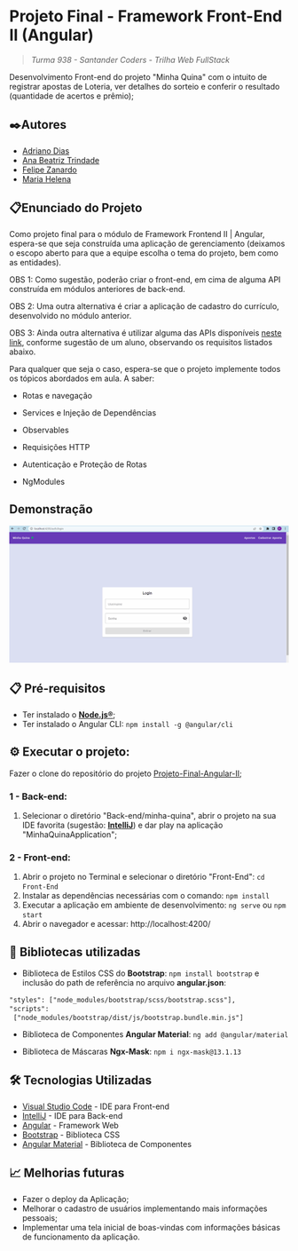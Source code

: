 # Projeto Final - Framework Front-End II (Angular)
> *Turma 938 - Santander Coders - Trilha Web FullStack*

Desenvolvimento Front-end do projeto "Minha Quina" com o intuito de registrar apostas de Loteria, ver detalhes do sorteio e conferir o resultado (quantidade de acertos e prêmio);

## ✒️Autores 
- [Adriano Dias](https://github.com/asdiasx)
- [Ana Beatriz Trindade](https://github.com/anabeatrizdmt)
- [Felipe Zanardo](https://github.com/FelipeBZanardo)
- [Maria Helena](https://github.com/ma-helena)

## 📋Enunciado do Projeto

Como projeto final para o módulo de Framework Frontend II | Angular, espera-se que seja construída uma aplicação de gerenciamento (deixamos o escopo aberto para que a equipe escolha o tema do projeto, bem como as entidades).

OBS 1: Como sugestão, poderão criar o front-end, em cima de alguma API construída em módulos anteriores de back-end.

OBS 2: Uma outra alternativa é criar a aplicação de cadastro do currículo, desenvolvido no módulo anterior.

OBS 3: Ainda outra alternativa é utilizar alguma das APIs disponíveis  [neste link](https://free-apis.github.io/#/browse), conforme sugestão de um aluno, observando os requisitos listados abaixo.

Para qualquer que seja o caso, espera-se que o projeto implemente todos os tópicos abordados em aula. A saber:

-   Rotas e navegação
    
-   Services e Injeção de Dependências
    
-   Observables
    
-   Requisições HTTP
    
-   Autenticação e Proteção de Rotas
    
-   NgModules

## Demonstração
<p align="center">
  <img src="./_captures/Demonstracao.gif">
</p>

## 📋  Pré-requisitos
- Ter instalado o **[Node.js®](https://nodejs.org/en)**;
- Ter instalado o Angular CLI:
`npm install -g @angular/cli`

## ⚙️ Executar o projeto:
Fazer o clone do repositório do projeto [Projeto-Final-Angular-II](https://github.com/FelipeBZanardo/Projeto-Final-Angular-II);

### 1 -  Back-end:
1) Selecionar o diretório "Back-end/minha-quina", abrir o projeto na sua IDE favorita (sugestão: **[IntelliJ](https://www.jetbrains.com/pt-br/idea/)**) e dar play na aplicação "MinhaQuinaApplication";

### 2 -  Front-end:

1) Abrir o projeto no Terminal e selecionar o diretório "Front-End":
`cd Front-End`
3) Instalar as dependências necessárias com o comando:
`npm install` 
4) Executar a aplicação em ambiente de desenvolvimento:
`ng serve` ou `npm start`
5) Abrir o navegador e acessar:
http://localhost:4200/

## 🧾 Bibliotecas utilizadas

- Biblioteca de Estilos CSS do **Bootstrap**:
`npm install bootstrap`
e inclusão do path de referência no arquivo **angular.json**:
``` 
"styles": ["node_modules/bootstrap/scss/bootstrap.scss"],
"scripts":
 ["node_modules/bootstrap/dist/js/bootstrap.bundle.min.js"]
```
- Biblioteca de Componentes **Angular Material**:
`ng add @angular/material`

- Biblioteca de Máscaras **Ngx-Mask**:
`npm i ngx-mask@13.1.13`
## 🛠️ Tecnologias Utilizadas

* [Visual Studio Code](https://code.visualstudio.com/) - IDE para Front-end
* [IntelliJ](https://www.jetbrains.com/pt-br/idea/) - IDE para Back-end
* [Angular](https://angular.io/) - Framework Web
* [Bootstrap](https://getbootstrap.com/) - Biblioteca CSS
* [Angular Material](https://material.angular.io/) - Biblioteca de Componentes


## 📈 Melhorias futuras

- Fazer o deploy da Aplicação;
- Melhorar o cadastro de usuários implementando mais informações pessoais;
- Implementar uma tela inicial de boas-vindas com informações básicas de funcionamento da aplicação.
